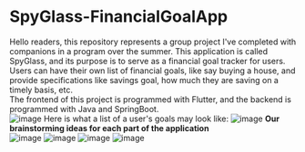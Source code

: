 # SpyGlass-FinancialGoalApp
Hello readers, this repository represents a group project I've completed with companions in a program over the summer. This application is called SpyGlass, and its purpose is to serve as a financial goal tracker for users. Users can have their own list of financial goals, like say buying a house, and provide specifications like savings goal, how much they are saving on a timely basis, etc. <br/>
The frontend of this project is programmed with Flutter, and the backend is programmed with Java and SpringBoot. <br/>
![image](https://user-images.githubusercontent.com/62580991/133865178-2fff73ef-0d7e-49a5-bb6a-f25004a36a48.png)
Here is what a list of a user's goals may look like:
![image](https://user-images.githubusercontent.com/62580991/133865460-c10583f8-0c13-47d9-9c2b-95589853f891.png)
**Our brainstorming ideas for each part of the application** <br/>
![image](https://user-images.githubusercontent.com/62580991/133865858-2f34475f-551e-4801-a210-9db748f13def.png)
![image](https://user-images.githubusercontent.com/62580991/133865910-27253ac5-5d9f-4cdf-9e5a-2a188d947e6b.png)
![image](https://user-images.githubusercontent.com/62580991/133865937-c4729940-a524-4c4e-ada9-84db476b89e1.png)
![image](https://user-images.githubusercontent.com/62580991/133865958-87adf236-64d9-4191-ad90-fd7ed71900bb.png)
